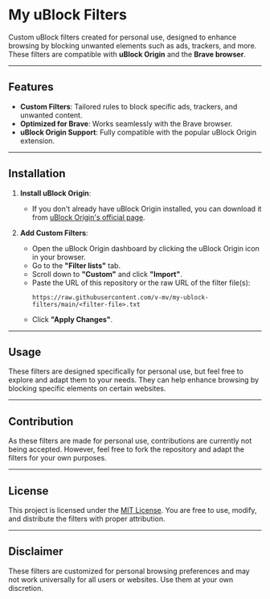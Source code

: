 # My uBlock Filters

Custom uBlock filters created for personal use, designed to enhance browsing by blocking unwanted elements such as ads, trackers, and more. These filters are compatible with **uBlock Origin** and the **Brave browser**.

---

## Features

- **Custom Filters**: Tailored rules to block specific ads, trackers, and unwanted content.
- **Optimized for Brave**: Works seamlessly with the Brave browser.
- **uBlock Origin Support**: Fully compatible with the popular uBlock Origin extension.

---

## Installation

1. **Install uBlock Origin**:
   - If you don't already have uBlock Origin installed, you can download it from [uBlock Origin's official page](https://ublockorigin.com/).

2. **Add Custom Filters**:
   - Open the uBlock Origin dashboard by clicking the uBlock Origin icon in your browser.
   - Go to the **"Filter lists"** tab.
   - Scroll down to **"Custom"** and click **"Import"**.
   - Paste the URL of this repository or the raw URL of the filter file(s):
     ```
     https://raw.githubusercontent.com/v-mv/my-ublock-filters/main/<filter-file>.txt
     ```
   - Click **"Apply Changes"**.

---

## Usage

These filters are designed specifically for personal use, but feel free to explore and adapt them to your needs. They can help enhance browsing by blocking specific elements on certain websites.

---

## Contribution

As these filters are made for personal use, contributions are currently not being accepted. However, feel free to fork the repository and adapt the filters for your own purposes.

---

## License

This project is licensed under the [MIT License](LICENSE). You are free to use, modify, and distribute the filters with proper attribution.

---

## Disclaimer

These filters are customized for personal browsing preferences and may not work universally for all users or websites. Use them at your own discretion.
